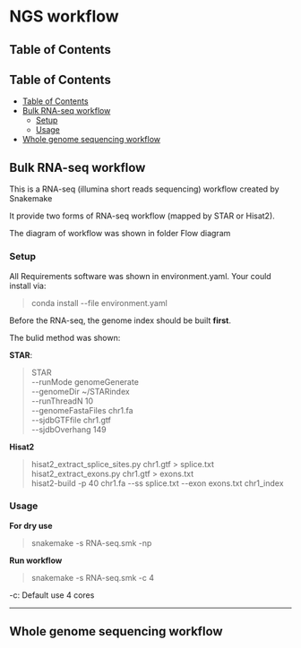 # NGS workflow

## Table of Contents
<!-- TOC titleSize:2 tabSpaces:2 depthFrom:2 depthTo:6 withLinks:1 updateOnSave:1 orderedList:0 skip:0 title:1 charForUnorderedList:* -->
## Table of Contents
* [Table of Contents](#table-of-contents)
* [Bulk RNA-seq workflow](#bulk-rna-seq-workflow)
  * [Setup](#setup)
  * [Usage](#usage)
* [Whole genome sequencing workflow](#whole-genome-sequencing-workflow)
<!-- /TOC -->

## Bulk RNA-seq workflow
This is a RNA-seq (illumina short reads sequencing) workflow created by Snakemake

It provide two forms of RNA-seq workflow (mapped by STAR or Hisat2).

The diagram of workflow was shown in folder Flow diagram
### Setup
All Requirements software was shown in environment.yaml. Your could install via:
> conda install --file environment.yaml

Before the RNA-seq, the genome index should be built **first**.

The bulid method was shown:

**STAR**:

>STAR \
--runMode genomeGenerate \
--genomeDir ~/STARindex \
--runThreadN 10 \
--genomeFastaFiles chr1.fa \
--sjdbGTFfile chr1.gtf \
--sjdbOverhang 149

**Hisat2**
>hisat2_extract_splice_sites.py chr1.gtf > splice.txt \
>hisat2_extract_exons.py chr1.gtf > exons.txt \
>hisat2-build -p 40  chr1.fa --ss splice.txt --exon exons.txt chr1_index
### Usage
**For dry use**
>snakemake -s RNA-seq.smk -np

**Run workflow**
>snakemake -s RNA-seq.smk -c 4

-c: Default use 4 cores

-----

## Whole genome sequencing workflow
